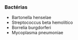 ### **Bactérias**


- Bartonella henselae  
- Streptococcus beta hemolítico  
- Borrelia burgdorferi  
- Mycoplasma pneumoniae

